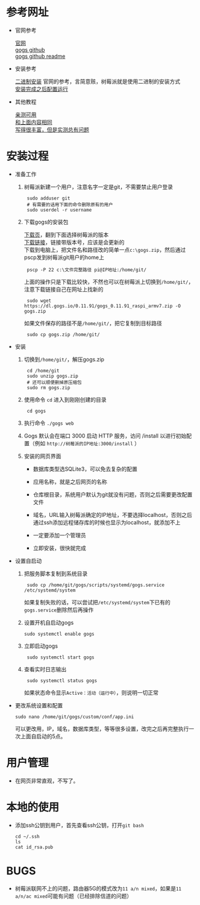# 参考网址

*   官网参考

    [官网](https://gogs.io/)  
    [gogs github](https://github.com/gogs/gogs)  
    [gogs github readme](https://github.com/gogs/gogs/blob/main/README_ZH.md)  

*   安装参考

    [二进制安装](https://gogs.io/docs/installation/install_from_binary)
    官网的参考，言简意赅，树莓派就是使用二进制的安装方式  
    [安装完成之后配置运行](https://gogs.io/docs/installation/configuration_and_run)


*   其他教程

    [亲测可用](http://bbs.eeworld.com.cn/thread-504985-1-1.html)  
    [和上面内容相同](https://my.oschina.net/520wsl/blog/3155444)  
    [写得很丰富，但是实测总有问题](https://www.lxx1.com/4779)


# 安装过程

*   准备工作

    1. 树莓派新建一个用户，注意名字一定是git，不需要禁止用户登录

            sudo adduser git
            # 有需要的话用下面的命令删除原有的用户
            sudo userdel -r username


    2. 下载gogs的安装包

        [下载页](https://gogs.io/docs/installation/install_from_binary)，翻到下面选择树莓派的版本  
        [下载链接](https://dl.gogs.io/0.11.91/gogs_0.11.91_raspi_armv7.zip)，链接带版本号，应该是会更新的  
        下载到电脑上，把文件名和路径改的简单一点`c:\gogs.zip`，然后通过pscp发到树莓派git用户的home上

            pscp -P 22 c:\文件完整路径 pi@IP地址:/home/git/

        上面的操作只是下载比较快，不然也可以在树莓派上切换到`/home/git/`，注意下载链接自己在网址上找新的

            sudo wget https://dl.gogs.io/0.11.91/gogs_0.11.91_raspi_armv7.zip -O gogs.zip

        如果文件保存的路径不是`/home/git/`，把它复制到目标路径

            sudo cp gogs.zip /home/git/

*   安装

    1. 切换到`/home/git/`，解压gogs.zip

            cd /home/git
            sudo unzip gogs.zip
            # 还可以顺便删掉原压缩包
            sudo rm gogs.zip

    2. 使用命令 `cd` 进入到刚刚创建的目录

            cd gogs

    3. 执行命令 `./gogs web`

    4. Gogs 默认会在端口 3000 启动 HTTP 服务，访问 /install 以进行初始配置（例如 `http://树莓派的IP地址:3000/install` ）

    5. 安装的网页界面

        *   数据库类型选SQLite3，可以免去复杂的配置

        *   应用名称，就是之后网页的名称

        *   仓库根目录，系统用户默认为git就没有问题，否则之后需要更改配置文件

        *   域名，URL输入树莓派确定的IP地址，不要选择localhost，否则之后通过ssh添加远程储存库的时候也显示为localhost，就添加不上

        *   一定要添加一个管理员

        *   立即安装，很快就完成

*   设置自启动

    1. 把服务脚本复制到系统目录

            sudo cp /home/git/gogs/scripts/systemd/gogs.service /etc/systemd/system

        如果复制失败的话，可以尝试把`/etc/systemd/system`下已有的`gogs.service`删除然后再操作

    2.  设置开机自启动gogs

            sudo systemctl enable gogs

    3. 立即启动gogs

            sudo systemctl start gogs

    4. 查看实时日志输出

            sudo systemctl status gogs

        如果状态命令显示`Active：活动（运行中）`，则说明一切正常

*   更改系统设置和配置

        sudo nano /home/git/gogs/custom/conf/app.ini

    可以更改用，IP，域名，数据库类型，等等很多设置，改完之后再完整执行一次上面自启动的5点。



# 用户管理

*   在网页非常直观，不写了。

# 本地的使用

*   添加ssh公钥到用户，首先查看ssh公钥，打开`git bash`

        cd ~/.ssh
        ls
        cat id_rsa.pub


# BUGS

*   树莓派联网不上的问题，路由器5G的模式改为`11 a/n mixed`，如果是`11 a/n/ac mixed`可能有问题（已经排除信道的问题）

